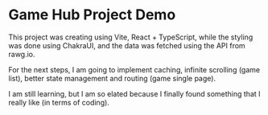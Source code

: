 # Game Hub Project Demo

This project was creating using Vite, React + TypeScript, while the styling was done using ChakraUI, and the data was fetched using the API from rawg.io.

For the next steps, I am going to implement caching, infinite scrolling (game list), better state management and routing (game single page).



I am still learning, but I am so elated because I finally found something that I really like (in terms of coding).
